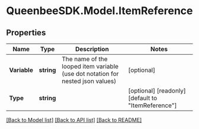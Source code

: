 
# QueenbeeSDK.Model.ItemReference

## Properties

Name | Type | Description | Notes
------------ | ------------- | ------------- | -------------
**Variable** | **string** | The name of the looped item variable (use dot notation for nested json values) | [optional] 
**Type** | **string** |  | [optional] [readonly] [default to "ItemReference"]

[[Back to Model list]](../README.md#documentation-for-models)
[[Back to API list]](../README.md#documentation-for-api-endpoints)
[[Back to README]](../README.md)


